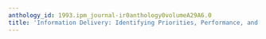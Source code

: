 ```yaml
---
anthology_id: 1993.ipm_journal-ir0anthology0volumeA29A6.0
title: 'Information Delivery: Identifying Priorities, Performance, and Value'
---
```

